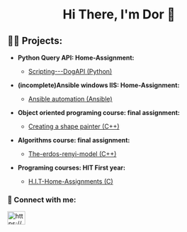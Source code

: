 <h1 align="center">Hi There, I'm Dor 👋</h1>

<h2>👨‍💻 Projects:</h2>


- <b>Python Query API: Home-Assignment: </b>
  - [Scripting---DogAPI (Python)](https://github.com/DorBitton/Scripting---DogAPI)

- <b>(incomplete)Ansible windows IIS: Home-Assignment: </b>
  - [Ansible automation (Ansible)](https://github.com/DorBitton/Ansible---IIS-website)

- <b>Object oriented programing course: final assignment: </b>
  - [Creating a shape painter (C++)](https://github.com/DorBitton/MFC-painter---OOP)


- <b>Algorithms course: final assignment: </b>
  - [The-erdos-renyi-model (C++)](https://github.com/DorBitton/The-erdos-renyi-model)

- <b>Programing courses: HIT First year: </b>
  - [H.I.T-Home-Assignments (C)](https://github.com/DorBitton/H.I.T-Home-Assignments)



<h3 align="left"> 🤳 Connect with me:</h3>
<p align="left">
<a href="https://linkedin.com/in/dor-bitton/" target="blank"><img align="center" src="https://raw.githubusercontent.com/rahuldkjain/github-profile-readme-generator/master/src/images/icons/Social/linked-in-alt.svg" alt="https://www.linkedin.com/in/dor-bitton/" height="30" width="40" /></a>
</p>
